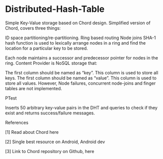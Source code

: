 Distributed-Hash-Table
======================

Simple Key-Value storage based on Chord design.
Simplified version of Chord, covers three things:

ID space partitioning/re-partitioning.
Ring based routing
Node joins
SHA-1 hash function is used to lexically arrange nodes in a ring and find the location for a particular key to be stored.

Each node maintains a successor and predecessor pointer for nodes in the ring.
Content Provider is NoSQL storage that:

The first column should be named as “key”. This column is used to store all keys.
The first column should be named as “value”. This column is used to store all values.
However, Node failures, concurrent node-joins and finger tables are not implemented.

PTest

Inserts 50 arbitrary key-value pairs in the DHT and queries to check if they exist and returns success/failure messages.

References

[1] Read about Chord here

[2] Single best resource on Android, Android dev

[3] Link to Chord repository on Github, here
